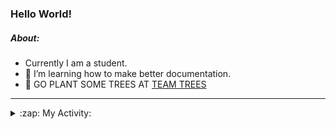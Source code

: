 ### Hello World!

##### About:
- Currently I am a student.
- 🌱 I’m learning how to make better documentation.
- 🌱 GO PLANT SOME TREES AT [TEAM TREES](https://teamtrees.org/)

---
<details>
  <summary>:zap: My Activity:</summary>
  
<!--START_SECTION:waka-->
![Code Time](http://img.shields.io/badge/Code%20Time-1%2C264%20hrs%2030%20mins-blue)

**I'm a Night 🦉** 

```text
🌞 Morning                2116 commits        ███░░░░░░░░░░░░░░░░░░░░░░   10.38 % 
🌆 Daytime                6772 commits        ████████░░░░░░░░░░░░░░░░░   33.20 % 
🌃 Evening                5886 commits        ███████░░░░░░░░░░░░░░░░░░   28.86 % 
🌙 Night                  5621 commits        ███████░░░░░░░░░░░░░░░░░░   27.56 % 
```
📅 **I'm Most Productive on Wednesday** 

```text
Monday                   2775 commits        ███░░░░░░░░░░░░░░░░░░░░░░   13.61 % 
Tuesday                  2798 commits        ███░░░░░░░░░░░░░░░░░░░░░░   13.72 % 
Wednesday                4809 commits        ██████░░░░░░░░░░░░░░░░░░░   23.58 % 
Thursday                 2708 commits        ███░░░░░░░░░░░░░░░░░░░░░░   13.28 % 
Friday                   2225 commits        ███░░░░░░░░░░░░░░░░░░░░░░   10.91 % 
Saturday                 1777 commits        ██░░░░░░░░░░░░░░░░░░░░░░░   08.71 % 
Sunday                   3303 commits        ████░░░░░░░░░░░░░░░░░░░░░   16.20 % 
```


📊 **This Week I Spent My Time On** 

```text
🔥 Editors: 
IntelliJ                 7 hrs 17 mins       ███████████████░░░░░░░░░░   61.46 % 
Android Studio           4 hrs 34 mins       ██████████░░░░░░░░░░░░░░░   38.54 % 

🐱‍💻 Projects: 
dev-dialogue             7 hrs 17 mins       ███████████████░░░░░░░░░░   61.46 % 
test-compose-2           3 hrs 3 mins        ██████░░░░░░░░░░░░░░░░░░░   25.75 % 
UserApp                  44 mins             ██░░░░░░░░░░░░░░░░░░░░░░░   06.22 % 
Little Lemon Menu        11 mins             ░░░░░░░░░░░░░░░░░░░░░░░░░   01.63 % 
swagstore                8 mins              ░░░░░░░░░░░░░░░░░░░░░░░░░   01.25 % 
```


 Last Updated on 23/11/2023 11:12:24 UTC
<!--END_SECTION:waka-->
</details>
